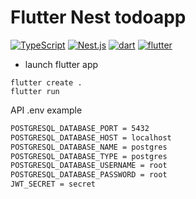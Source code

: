# Flutter Nest todoapp

[![TypeScript](https://img.shields.io/badge/TypeScript-007ACC?style=for-the-badge&logo=typescript&logoColor=white)](https://www.typescriptlang.org/docs/)
[![Nest.js](https://img.shields.io/badge/Nest.js-E0234D?style=for-the-badge&logo=nestjs&logoColor=white)](https://nestjs.com/)
[![dart](https://img.shields.io/badge/Dart-2DB6F5?style=for-the-badge&logo=dart&logoColor=FFFFFF)](https://dart.dev/)
[![flutter](https://img.shields.io/badge/Flutter-60C8F7?style=for-the-badge&logo=flutter&logoColor=FFFFFF)](https://flutter.dev/)

- launch flutter app
```
flutter create .
flutter run
```

API .env example
```bash
POSTGRESQL_DATABASE_PORT = 5432
POSTGRESQL_DATABASE_HOST = localhost
POSTGRESQL_DATABASE_NAME = postgres
POSTGRESQL_DATABASE_TYPE = postgres
POSTGRESQL_DATABASE_USERNAME = root
POSTGRESQL_DATABASE_PASSWORD = root
JWT_SECRET = secret
```
